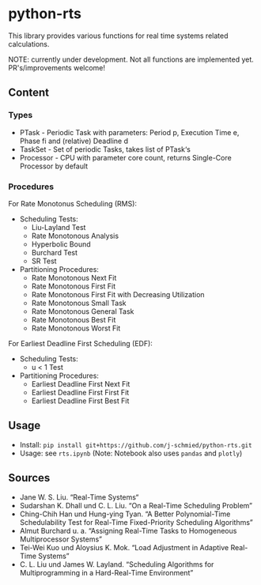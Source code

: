 # python-rts

This library provides various functions for real time systems related calculations.

NOTE: currently under development. Not all functions are implemented yet. PR's/improvements welcome!

## Content

### Types

* PTask - Periodic Task with parameters: Period p, Execution Time e, Phase fi and (relative) Deadline d
* TaskSet - Set of periodic Tasks, takes list of PTask‘s
* Processor - CPU with parameter core count, returns Single-Core Processor by default

### Procedures

For Rate Monotonus Scheduling (RMS):

* Scheduling Tests:
    * Liu-Layland Test
    * Rate Monotonous Analysis
    * Hyperbolic Bound
    * Burchard Test
    * SR Test
* Partitioning Procedures:
    * Rate Monotonous Next Fit
    * Rate Monotonous First Fit
    * Rate Monotonous First Fit with Decreasing Utilization
    * Rate Monotonous Small Task
    * Rate Monotonous General Task
    * Rate Monotonous Best Fit
    * Rate Monotonous Worst Fit

For Earliest Deadline First Scheduling (EDF):

* Scheduling Tests:
    * u < 1 Test 
* Partitioning Procedures:
    * Earliest Deadline First Next Fit
    * Earliest Deadline First First Fit
    * Earliest Deadline First Best Fit

## Usage

* Install: `pip install git+https://github.com/j-schmied/python-rts.git`
* Usage: see `rts.ipynb` (Note: Notebook also uses `pandas` and `plotly`)

## Sources

* Jane W. S. Liu. “Real-Time Systems“
* Sudarshan K. Dhall und C. L. Liu. “On a Real-Time Scheduling Problem”     
* Ching-Chih Han und Hung-ying Tyan. “A Better Polynomial-Time Schedulability Test for Real-Time Fixed-Priority Scheduling Algorithms”
* Almut Burchard u. a. “Assigning Real-Time Tasks to Homogeneous Multiprocessor Systems”
* Tei-Wei Kuo und Aloysius K. Mok. “Load Adjustment in Adaptive Real-Time Systems”
* C. L. Liu und James W. Layland. “Scheduling Algorithms for Multiprogramming in a Hard-Real-Time Environment”
 